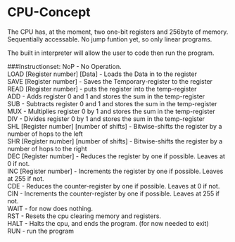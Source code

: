 # CPU-Concept

The CPU has, at the moment, two one-bit registers and 256byte of memory. Sequentially accessable.
No jump funtion yet, so only linear programs.

The built in interpreter will allow the user to code then run the program.

###Instructionset:
NoP - No Operation.  
LOAD [Register number] [Data] - Loads the Data in to the register  
SAVE [Register number] - Saves the Temporary-register to the register  
READ [Register number] - puts the register into the temp-register  
ADD - Adds register 0 and 1 and stores the sum in the temp-register  
SUB - Subtracts register 0 and 1 and stores the sum in the temp-register  
MUX - Multiplies register 0 by 1 and stores the sum in the temp-register  
DIV - Divides register 0 by 1 and stores the sum in the temp-register  
SHL [Register number] [number of shifts] - Bitwise-shifts the register by a number of hops to the left  
SHR [Register number] [number of shifts] - Bitwise-shifts the register by a number of hops to the right  
DEC [Register number] - Reduces the register by one if possible. Leaves at 0 if not.  
INC [Register number] - Increments the register by one if possible. Leaves at 255 if not.  
CDE - Reduces the counter-register by one if possible. Leaves at 0 if not.  
CIN - Increments the counter-register by one if possible. Leaves at 255 if not.  
WAIT - for now does nothing.  
RST - Resets the cpu clearing memory and registers.  
HALT - Halts the cpu, and ends the program. (for now needed to exit)  
RUN - run the program  
